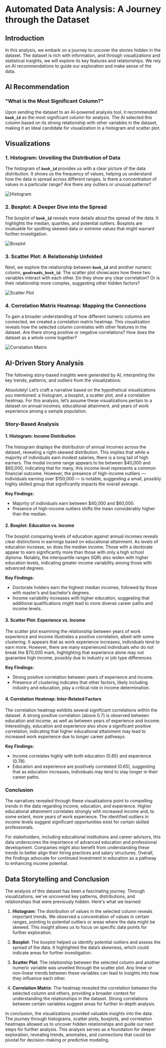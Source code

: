 # Automated Data Analysis: A Journey through the Dataset

## Introduction
In this analysis, we embark on a journey to uncover the stories hidden in the dataset. The dataset is rich with information, and through visualizations and statistical insights, we will explore its key features and relationships. We rely on AI recommendations to guide our exploration and make sense of the data.

## AI Recommendation
### "What is the Most Significant Column?"
Upon sending the dataset to an AI-powered analysis tool, it recommended **`book_id`** as the most significant column for analysis. The AI selected this column based on its strong relationship with other variables in the dataset, making it an ideal candidate for visualization in a histogram and scatter plot.

## Visualizations
### 1. Histogram: Unveiling the Distribution of Data
The histogram of **`book_id`** provides us with a clear picture of the data distribution. It shows us the frequency of values, helping us understand how the data is spread across different ranges. Is there a concentration of values in a particular range? Are there any outliers or unusual patterns?

![Histogram](histogram.png)

### 2. Boxplot: A Deeper Dive into the Spread
The boxplot of **`book_id`** reveals more details about the spread of the data. It highlights the median, quartiles, and potential outliers. Boxplots are invaluable for spotting skewed data or extreme values that might warrant further investigation.

![Boxplot](boxplot.png)

### 3. Scatter Plot: A Relationship Unfolded
Next, we explore the relationship between **`book_id`** and another numeric column, **`goodreads_book_id`**. The scatter plot showcases how these two variables interact with each other. Do they show any clear correlation? Or is their relationship more complex, suggesting other hidden factors?

![Scatter Plot](scatter_plot.png)

### 4. Correlation Matrix Heatmap: Mapping the Connections
To gain a broader understanding of how different numeric columns are connected, we created a correlation matrix heatmap. This visualization reveals how the selected column correlates with other features in the dataset. Are there strong positive or negative correlations? How does the dataset as a whole come together?

![Correlation Matrix](correlation_matrix.png)

## AI-Driven Story Analysis
The following story-based insights were generated by AI, interpreting the key trends, patterns, and outliers from the visualizations:

Absolutely! Let’s craft a narrative based on the hypothetical visualizations you mentioned: a histogram, a boxplot, a scatter plot, and a correlation heatmap. For this analysis, let’s assume these visualizations pertain to a dataset on annual incomes, educational attainment, and years of work experience among a sample population.

### Story-Based Analysis

#### 1. **Histogram: Income Distribution**
The histogram displays the distribution of annual incomes across the dataset, revealing a right-skewed distribution. This implies that while a majority of individuals earn modest salaries, there is a long tail of high earners. The modal income range appears to be between $40,000 and $60,000, indicating that for many, this income level represents a common financial outcome. However, the presence of high-income outliers — individuals earning over $150,000 — is notable, suggesting a small, possibly highly skilled group that significantly impacts the overall average.

**Key Findings:**
- Majority of individuals earn between $40,000 and $60,000.
- Presence of high-income outliers shifts the mean considerably higher than the median.

#### 2. **Boxplot: Education vs. Income**
The boxplot comparing levels of education against annual incomes reveals clear distinctions in earnings based on educational attainment. As levels of education increase, so does the median income. Those with a doctorate appear to earn significantly more than those with only a high school diploma. Notably, the interquartile ranges (IQR) also widen with higher education levels, indicating greater income variability among those with advanced degrees.

**Key Findings:**
- Doctorate holders earn the highest median incomes, followed by those with master’s and bachelor’s degrees.
- Income variability increases with higher education, suggesting that additional qualifications might lead to more diverse career paths and income levels.

#### 3. **Scatter Plot: Experience vs. Income**
The scatter plot examining the relationship between years of work experience and income illustrates a positive correlation, albeit with some clustering. It appears that as work experience increases, individuals tend to earn more. However, there are many experienced individuals who do not break the $70,000 mark, highlighting that experience alone may not guarantee high income, possibly due to industry or job type differences. 

**Key Findings:**
- Strong positive correlation between years of experience and income.
- Presence of clustering indicates that other factors, likely including industry and education, play a critical role in income determination.

#### 4. **Correlation Heatmap: Inter-Related Factors**
The correlation heatmap exhibits several significant correlations within the dataset. A strong positive correlation (above 0.7) is observed between education and income, as well as between years of experience and income. Interestingly, education and experience also show a significant positive correlation, indicating that higher educational attainment may lead to increased work experience due to longer career pathways.

**Key Findings:**
- Income correlates highly with both education (0.85) and experience (0.78).
- Education and experience are positively correlated (0.65), suggesting that as education increases, individuals may tend to stay longer in their career paths.

### Conclusion
The narratives revealed through these visualizations point to compelling trends in the data regarding income, education, and experience. Higher educational attainment correlates strongly with increased income and, to some extent, more years of work experience. The identified outliers in income levels suggest significant opportunities exist for certain skilled professionals. 

For stakeholders, including educational institutions and career advisors, this data underscores the importance of advanced education and professional development. Companies might also benefit from understanding these trends to better align their hiring practices and salary structures. Overall, the findings advocate for continued investment in education as a pathway to enhancing income potential.

## Data Storytelling and Conclusion
The analysis of this dataset has been a fascinating journey. Through visualizations, we've uncovered key patterns, distributions, and relationships that were previously hidden. Here's what we learned:

1. **Histogram**: The distribution of values in the selected column reveals important trends. We observed a concentration of values in certain ranges, pointing to potential outliers or areas where the data might be skewed. This insight allows us to focus on specific data points for further exploration.

2. **Boxplot**: The boxplot helped us identify potential outliers and assess the spread of the data. It highlighted the data’s skewness, which could indicate areas for further investigation.

3. **Scatter Plot**: The relationship between the selected column and another numeric variable was unveiled through the scatter plot. Any linear or non-linear trends between these variables can lead to insights into how they influence each other.

4. **Correlation Matrix**: The heatmap revealed the correlation between the selected column and others, providing a broader context for understanding the relationships in the dataset. Strong correlations between certain variables suggest areas for further in-depth analysis.

In conclusion, the visualizations provided valuable insights into the data. The journey through histograms, scatter plots, boxplots, and correlation heatmaps allowed us to uncover hidden relationships and guide our next steps for further analysis.
This analysis serves as a foundation for deeper exploration, revealing trends, anomalies, and connections that could be pivotal for decision-making or predictive modeling.
